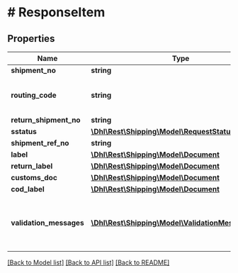 # # ResponseItem

## Properties

Name | Type | Description | Notes
------------ | ------------- | ------------- | -------------
**shipment_no** | **string** |  | [optional]
**routing_code** | **string** | Routing code of the consignee address | [optional]
**return_shipment_no** | **string** |  | [optional]
**sstatus** | [**\Dhl\Rest\Shipping\Model\RequestStatus**](RequestStatus.md) |  |
**shipment_ref_no** | **string** |  | [optional]
**label** | [**\Dhl\Rest\Shipping\Model\Document**](Document.md) |  | [optional]
**return_label** | [**\Dhl\Rest\Shipping\Model\Document**](Document.md) |  | [optional]
**customs_doc** | [**\Dhl\Rest\Shipping\Model\Document**](Document.md) |  | [optional]
**cod_label** | [**\Dhl\Rest\Shipping\Model\Document**](Document.md) |  | [optional]
**validation_messages** | [**\Dhl\Rest\Shipping\Model\ValidationMessageItem[]**](ValidationMessageItem.md) | Optional validation messages attached to the shipment. | [optional]

[[Back to Model list]](../../README.md#models) [[Back to API list]](../../README.md#endpoints) [[Back to README]](../../README.md)
